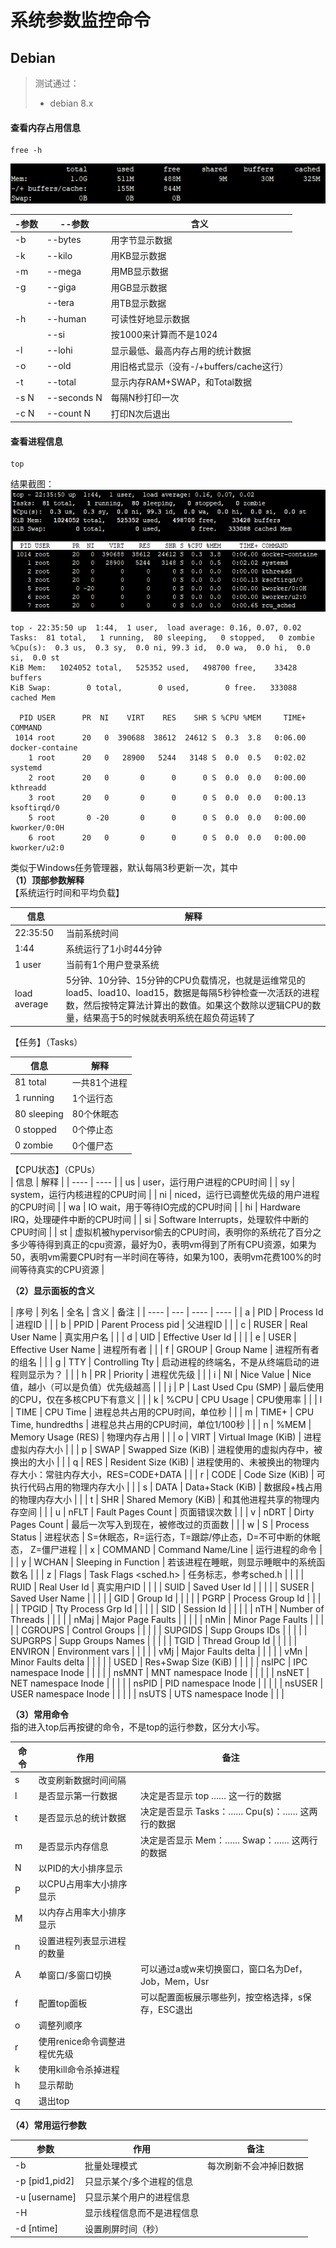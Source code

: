 # 系统参数监控命令

## Debian
> 测试通过：
> * debian 8.x

#### 查看内存占用信息
```
free -h
```
![](assets/005/20190619-4c941158.png)  

| -参数 | --参数 |  含义 |
| ---- | ---- | ---- |
| -b | --bytes | 用字节显示数据 |
| -k | --kilo | 用KB显示数据 |
| -m | --mega | 用MB显示数据 |
| -g | --giga | 用GB显示数据 |
| | --tera | 用TB显示数据 |
| -h | --human | 可读性好地显示数据 |
| | --si | 按1000来计算而不是1024 |
| -l | --lohi | 显示最低、最高内存占用的统计数据 |
| -o | --old | 用旧格式显示（没有-/+buffers/cache这行） |
| -t | --total | 显示内存RAM+SWAP，和Total数据 |
| -s N | --seconds N | 每隔N秒打印一次 |
| -c N | --count N | 打印N次后退出 |

#### 查看进程信息
```
top
```
结果截图：
![](assets/005/20190619-6046da77.png)  
```
top - 22:35:50 up  1:44,  1 user,  load average: 0.16, 0.07, 0.02
Tasks:  81 total,   1 running,  80 sleeping,   0 stopped,   0 zombie
%Cpu(s):  0.3 us,  0.3 sy,  0.0 ni, 99.3 id,  0.0 wa,  0.0 hi,  0.0 si,  0.0 st
KiB Mem:   1024052 total,   525352 used,   498700 free,    33428 buffers
KiB Swap:        0 total,        0 used,        0 free.   333088 cached Mem

  PID USER      PR  NI    VIRT    RES    SHR S %CPU %MEM     TIME+ COMMAND                                                                 
 1014 root      20   0  390688  38612  24612 S  0.3  3.8   0:06.00 docker-containe                                                         
    1 root      20   0   28900   5244   3148 S  0.0  0.5   0:02.02 systemd                                                                 
    2 root      20   0       0      0      0 S  0.0  0.0   0:00.00 kthreadd                                                                
    3 root      20   0       0      0      0 S  0.0  0.0   0:00.13 ksoftirqd/0                                                             
    5 root       0 -20       0      0      0 S  0.0  0.0   0:00.00 kworker/0:0H                                                            
    6 root      20   0       0      0      0 S  0.0  0.0   0:00.00 kworker/u2:0        
```
类似于Windows任务管理器，默认每隔3秒更新一次，其中    
**（1）顶部参数解释**  
【系统运行时间和平均负载】  

| 信息 | 解释 |
| ---- | ---- |
| 22:35:50 | 当前系统时间 |
| 1:44 | 系统运行了1小时44分钟 |
| 1 user | 当前有1个用户登录系统 |
| load average | 5分钟、10分钟、15分钟的CPU负载情况，也就是运维常见的load5、load10、load15，数据是每隔5秒钟检查一次活跃的进程数，然后按特定算法计算出的数值。如果这个数除以逻辑CPU的数量，结果高于5的时候就表明系统在超负荷运转了 |

【任务】（Tasks）  

| 信息 | 解释 |
| ---- | ---- |
| 81 total | 一共81个进程 |
| 1 running | 1个运行态 |
| 80 sleeping | 80个休眠态 |
| 0 stopped | 0个停止态 |
| 0 zombie | 0个僵尸态 |

【CPU状态】（CPUs）  
| 信息 | 解释 |
| ---- | ---- |
| us | user，运行用户进程的CPU时间 |
| sy | system，运行内核进程的CPU时间 |
| ni | niced，运行已调整优先级的用户进程的CPU时间 |
| wa | IO wait，用于等待IO完成的CPU时间 |
| hi | Hardware IRQ，处理硬件中断的CPU时间 |
| si | Software Interrupts，处理软件中断的CPU时间 |
| st | 虚拟机被hypervisor偷去的CPU时间，表明你的系统花了百分之多少等待得到真正的cpu资源，最好为0，表明vm得到了所有CPU资源，如果为50，表明vm需要CPU时有一半时间在等待，如果为100，表明vm花费100%的时间等待真实的CPU资源 |


**（2）显示面板的含义**  

| 序号 | 列名 | 全名 | 含义 | 备注 |
| ---- | --- | ---- | ---- |
| a | PID | Process Id | 进程ID | |
| b | PPID | Parent Process pid | 父进程ID | |
| c | RUSER | Real User Name | 真实用户名 | |
| d | UID | Effective User Id | | |
| e | USER | Effective User Name | 进程所有者 | |
| f | GROUP | Group Name | 进程所有者的组名 | |
| g | TTY | Controlling Tty | 启动进程的终端名，不是从终端启动的进程则显示为？ | |
| h | PR | Priority | 进程优先级 | |
| i | NI | Nice Value | Nice值，越小（可以是负值）优先级越高 | |
| j | P | Last Used Cpu (SMP) | 最后使用的CPU，仅在多核CPU下有意义 | |
| k | %CPU | CPU Usage | CPU使用率 | |
| l | TIME | CPU Time | 进程总共占用的CPU时间，单位秒 | |
| m | TIME+ | CPU Time, hundredths | 进程总共占用的CPU时间，单位1/100秒 | |
| n | %MEM | Memory Usage (RES) | 物理内存占用 | |
| o | VIRT | Virtual Image (KiB) | 进程虚拟内存大小 | |
| p | SWAP | Swapped Size (KiB) | 进程使用的虚拟内存中，被换出的大小 | |
| q | RES | Resident Size (KiB) | 进程使用的、未被换出的物理内存大小：常驻内存大小，RES=CODE+DATA | |
| r | CODE | Code Size (KiB) | 可执行代码占用的物理内存大小 | |
| s | DATA | Data+Stack (KiB) | 数据段+栈占用的物理内存大小 | |
| t | SHR | Shared Memory (KiB) | 和其他进程共享的物理内存空间 | |
| u | nFLT | Fault Pages Count | 页面错误次数 | |
| v | nDRT | Dirty Pages Count | 最后一次写入到现在，被修改过的页面数 | |
| w | S | Process Status | 进程状态 | S=休眠态，R=运行态，T=跟踪/停止态，D=不可中断的休眠态， Z=僵尸进程 |
| x | COMMAND | Command Name/Line | 运行进程的命令 | |
| y | WCHAN | Sleeping in Function | 若该进程在睡眠，则显示睡眠中的系统函数名 | |
| z | Flags | Task Flags <sched.h> | 任务标志，参考sched.h | |
| | RUID | Real User Id | 真实用户ID | |
| | SUID | Saved User Id | | |
| | SUSER  | Saved User Name | | |
| | GID | Group Id | | |
| | PGRP | Process Group Id | | |
| | TPGID | Tty Process Grp Id | | |
| | SID | Session Id | | |
| | nTH | Number of Threads | | |
| | nMaj | Major Page Faults | | |
| | nMin | Minor Page Faults | | |
| | CGROUPS | Control Groups | | |
| | SUPGIDS | Supp Groups IDs | | |
| | SUPGRPS | Supp Groups Names | | |
| | TGID | Thread Group Id | | |
| | ENVIRON | Environment vars | | |
| | vMj | Major Faults delta | | |
| | vMn | Minor Faults delta | | |
| | USED | Res+Swap Size (KiB) | | |
| | nsIPC | IPC namespace Inode | | |
| | nsMNT | MNT namespace Inode | | |
| | nsNET | NET namespace Inode | | |
| | nsPID | PID namespace Inode | | |
| | nsUSER | USER namespace Inode | | |
| | nsUTS | UTS namespace Inode | | |

**（3）常用命令**  
指的进入top后再按键的命令，不是top的运行参数，区分大小写。  

| 命令 | 作用 | 备注 |
| ---- | --- | ---- |
| s | 改变刷新数据时间间隔 | |
| l | 是否显示第一行数据 | 决定是否显示 top …… 这一行的数据 |
| t | 是否显示总的统计数据 | 决定是否显示 Tasks：…… Cpu(s)：…… 这两行的数据 |
| m | 是否显示内存信息 | 决定是否显示 Mem：…… Swap：…… 这两行的数据 |
| N | 以PID的大小排序显示 | |
| P | 以CPU占用率大小排序显示 | |
| M | 以内存占用率大小排序显示 | |
| n | 设置进程列表显示进程的数量 | |
| A | 单窗口/多窗口切换 | 可以通过a或w来切换窗口，窗口名为Def，Job，Mem，Usr |
| f | 配置top面板 | 可以配置面板展示哪些列，按空格选择，s保存，ESC退出 |
| o | 调整列顺序 | |
| r | 使用renice命令调整进程优先级 | |
| k | 使用kill命令杀掉进程 | |
| h | 显示帮助 | |
| q | 退出top | |

**（4）常用运行参数**

| 参数 | 作用 | 备注 |
| ---- | --- | ---- |
| -b | 批量处理模式 | 每次刷新不会冲掉旧数据 |
| -p [pid1,pid2] | 只显示某个/多个进程的信息 | |
| -u [username] | 只显示某个用户的进程信息 | |
| -H | 显示线程信息而不是进程信息 | |
| -d [ntime] | 设置刷屏时间（秒） | |
